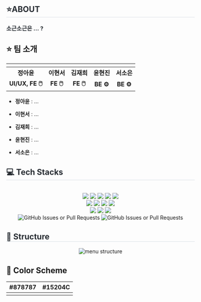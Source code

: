 <div style="text-align: left;"> 
    <h2 style="border-bottom: 1px solid #d8dee4; color: #282d33;"> ⭐ABOUT </h2>  
    <div style="font-weight: 700; font-size: 15px; text-align: left; color: #282d33;"> 
        소근소근은 ... ? 
    </div> 
</div>

## ⭐ 팀 소개
| ![]() | ![]()| ![]() |   ![]() | ![]() |
| :--: | :--: | :--: | :--: | :--: |
| **정아윤** | **이현서** | **김재희** | **윤현진** | **서소은** |
|**UI/UX, FE 🖱️**|**FE 🖱️**|**FE 🖱️**|**BE ⚙️**|**BE ⚙️**|

- **정아윤** : ...
  
- **이현서** : ...

- **김재희** : ...

- **윤현진** : ...

- **서소은** : ...


<div style="text-align: left;">
    <h2 style="border-bottom: 1px solid #d8dee4; color: #282d33;"> 💻 Tech Stacks </h2> <br> 
    <div align="center"> 
        <img src="https://img.shields.io/badge/Figma-F24E1E?style=flat&logo=Figma&logoColor=white">
        <img src="https://img.shields.io/badge/Git-F05032?style=flat&logo=Git&logoColor=white">
        <img src="https://img.shields.io/badge/Javascript-F7DF1E?style=flat&logo=Javascript&logoColor=white">
        <img src="https://img.shields.io/badge/Typescript-3178C6?style=flat&logo=Typescript&logoColor=white">
        <img src="https://img.shields.io/badge/React-61DAFB?style=flat&logo=React&logoColor=white">
        <br/>
        <img src="https://img.shields.io/badge/StyledComponents-DB7093?style=flat&logo=StyledComponents&logoColor=white">
        <img src="https://img.shields.io/badge/Eslint-4B32C3?style=flat&logo=Eslint&logoColor=white">
        <img src="https://img.shields.io/badge/MySQL-4479A1?style=flat&logo=MySQL&logoColor=white">
        <img src="https://img.shields.io/badge/Java-007396?style=flat&logo=Java&logoColor=white">
        <br/>
        <img src="https://img.shields.io/badge/amazonwebservices-232F3E?style=flat&logo=amazonwebservices&logoColor=white">
        <img src="https://img.shields.io/badge/springboot-6DB33F?style=flat&logo=springboot&logoColor=white">
        <img src="https://img.shields.io/badge/ubuntu-E95420?style=flat&logo=ubuntu&logoColor=white">
        <br/>
    </div>
    <div align = "center">
        <img alt="GitHub Issues or Pull Requests" src="https://img.shields.io/github/issues-pr/ECC-2024-winter/sogonsogon">
        <img alt="GitHub Issues or Pull Requests" src="https://img.shields.io/github/issues-pr-closed/ECC-2024-winter/sogonsogon">
    </div>
</div>

<div style="text-align: left;">
    <h2 style="border-bottom: 1px solid #d8dee4; color: #282d33;"> 🔗 Structure </h2>
    <div align="center"> 
        <img src="" alt="menu structure">
    </div>
</div>

## 🎨 Color Scheme

|#878787|#15204C|
| :--: | :--: |
|![]()|![]()|
